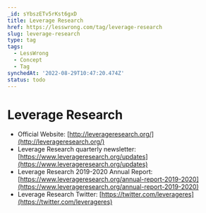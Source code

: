 ```yaml
---
_id: sYbszETv5rKst6gxD
title: Leverage Research
href: https://lesswrong.com/tag/leverage-research
slug: leverage-research
type: tag
tags:
  - LessWrong
  - Concept
  - Tag
synchedAt: '2022-08-29T10:47:20.474Z'
status: todo
---
```


# Leverage Research

- Official Website: [http://leverageresearch.org/](http://leverageresearch.org/)
- Leverage Research quarterly newsletter: [https://www.leverageresearch.org/updates](https://www.leverageresearch.org/updates)
- Leverage Research 2019-2020 Annual Report: [https://www.leverageresearch.org/annual-report-2019-2020](https://www.leverageresearch.org/annual-report-2019-2020)
- Leverage Research Twitter: [https://twitter.com/leverageres](https://twitter.com/leverageres)
